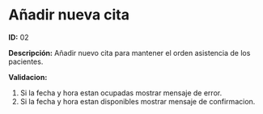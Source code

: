 # Añadir nueva cita

**ID:** 02

**Descripción:** Añadir nuevo cita para mantener el orden asistencia de los pacientes.

**Validacion:** 

1. Si la fecha y hora estan ocupadas mostrar mensaje de error.
2. Si la fecha y hora estan disponibles mostrar mensaje de confirmacion.
